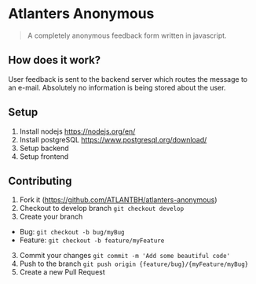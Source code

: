 # Atlanters Anonymous

> A completely anonymous feedback form written in javascript.

## How does it work?

User feedback is sent to the backend server which routes the message to an e-mail. Absolutely no information is being stored about the user.

## Setup

1. Install nodejs https://nodejs.org/en/
2. Install postgreSQL https://www.postgresql.org/download/
3. Setup backend
4. Setup frontend

## Contributing

1. Fork it (https://github.com/ATLANTBH/atlanters-anonymous)
2. Checkout to develop branch
   `git checkout develop`
3. Create your branch

- Bug: `git checkout -b bug/myBug`
- Feature: `git checkout -b feature/myFeature`

3. Commit your changes
   `git commit -m 'Add some beautiful code'`
4. Push to the branch
   `git push origin {feature/bug}/{myFeature/myBug}`
5. Create a new Pull Request
